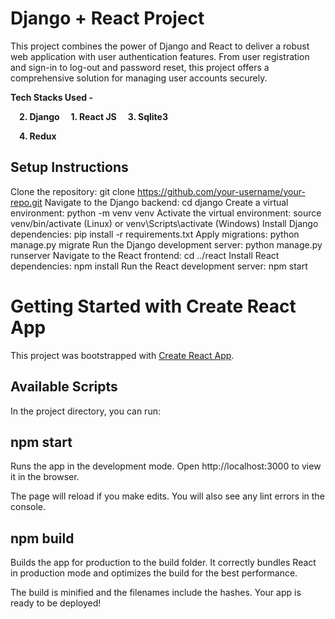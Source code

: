 # Django + React Project 
This project combines the power of Django and React to deliver a robust web application with user authentication features. From user registration and sign-in to log-out and password reset, this project offers a comprehensive solution for managing user accounts securely.


**Tech Stacks Used -** 


&emsp;**2. Django**
 &emsp;**1. React JS**
   &emsp;**3. Sqlite3**
  
   &emsp;**4. Redux**
## Setup Instructions

Clone the repository: git clone https://github.com/your-username/your-repo.git
Navigate to the Django backend: cd django
Create a virtual environment: python -m venv venv
Activate the virtual environment: source venv/bin/activate (Linux) or venv\Scripts\activate (Windows)
Install Django dependencies: pip install -r requirements.txt
Apply migrations: python manage.py migrate
Run the Django development server: python manage.py runserver
Navigate to the React frontend: cd ../react
Install React dependencies: npm install
Run the React development server: npm start
# Getting Started with Create React App

This project was bootstrapped with [Create React App](https://github.com/facebook/create-react-app).

## Available Scripts

In the project directory, you can run:

## npm start

Runs the app in the development mode.
Open http://localhost:3000 to view it in the browser.

The page will reload if you make edits.
You will also see any lint errors in the console.

## npm build

Builds the app for production to the build folder.
It correctly bundles React in production mode and optimizes the build for the best performance.

The build is minified and the filenames include the hashes.
Your app is ready to be deployed!
